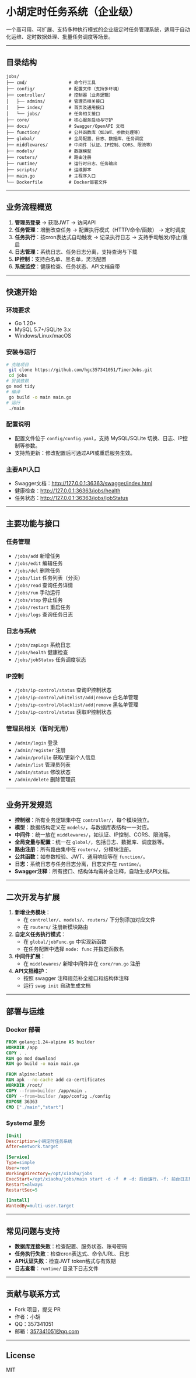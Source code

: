# 小胡定时任务系统（企业级）

一个高可用、可扩展、支持多种执行模式的企业级定时任务管理系统，适用于自动化运维、定时数据处理、批量任务调度等场景。

---

## 目录结构

```
jobs/
├── cmd/                # 命令行工具
├── config/             # 配置文件（支持多环境）
├── controller/         # 控制器（业务逻辑）
│   ├── admins/         # 管理员相关接口
│   ├── index/          # 首页及通用接口
│   └── jobs/           # 任务相关接口
├── core/               # 核心服务启动与守护
├── docs/               # Swagger/OpenAPI 文档
├── function/           # 公共函数库（如JWT、参数处理等）
├── global/             # 全局配置、日志、数据库、任务调度
├── middlewares/        # 中间件（认证、IP控制、CORS、限流等）
├── models/             # 数据模型
├── routers/            # 路由注册
├── runtime/            # 运行时日志、任务输出
├── scripts/            # 运维脚本
├── main.go             # 主程序入口
└── Dockerfile          # Docker部署文件
```

---

## 业务流程概览

1. **管理员登录** → 获取JWT → 访问API
2. **任务管理**：增删改查任务 → 配置执行模式（HTTP/命令/函数） → 定时调度
3. **任务执行**：按cron表达式自动触发 → 记录执行日志 → 支持手动触发/停止/重启
4. **日志管理**：系统日志、任务日志分离，支持查询与下载
5. **IP控制**：支持白名单、黑名单，灵活配置
6. **系统监控**：健康检查、任务状态、API文档自带

---

## 快速开始

### 环境要求
- Go 1.20+
- MySQL 5.7+/SQLite 3.x
- Windows/Linux/macOS

### 安装与运行
```bash
# 克隆项目
 git clone https://github.com/hgc357341051/TimerJobs.git
 cd jobs
# 安装依赖
go mod tidy
# 编译
 go build -o main main.go
# 运行
 ./main
```

### 配置说明
- 配置文件位于 `config/config.yaml`，支持 MySQL/SQLite 切换、日志、IP控制等参数。
- 支持热更新：修改配置后可通过API或重启服务生效。

### 主要API入口
- Swagger文档：http://127.0.0.1:36363/swagger/index.html
- 健康检查：http://127.0.0.1:36363/jobs/health
- 任务状态：http://127.0.0.1:36363/jobs/jobStatus

---

## 主要功能与接口


### 任务管理
- `/jobs/add` 新增任务
- `/jobs/edit` 编辑任务
- `/jobs/del` 删除任务
- `/jobs/list` 任务列表（分页）
- `/jobs/read` 查询任务详情
- `/jobs/run` 手动运行
- `/jobs/stop` 停止任务
- `/jobs/restart` 重启任务
- `/jobs/logs` 查询任务日志

### 日志与系统
- `/jobs/zapLogs` 系统日志
- `/jobs/health` 健康检查
- `/jobs/jobStatus` 任务调度状态

### IP控制
- `/jobs/ip-control/status` 查询IP控制状态
- `/jobs/ip-control/whitelist/add|remove` 白名单管理
- `/jobs/ip-control/blacklist/add|remove` 黑名单管理
- `/jobs/ip-control/status` 获取IP控制状态

### 管理员相关（暂时无用）
- `/admin/login` 登录
- `/admin/register` 注册
- `/admin/profile` 获取/更新个人信息
- `/admin/list` 管理员列表
- `/admin/status` 修改状态
- `/admin/delete` 删除管理员
---

## 业务开发规范

- **控制器**：所有业务逻辑集中在 `controller/`，每个模块独立。
- **模型**：数据结构定义在 `models/`，与数据库表结构一一对应。
- **中间件**：统一放在 `middlewares/`，如认证、IP控制、CORS、限流等。
- **全局变量与配置**：统一在 `global/`，包括日志、数据库、调度器等。
- **路由注册**：所有路由集中在 `routers/`，分模块注册。
- **公共函数**：如参数校验、JWT、通用响应等在 `function/`。
- **日志**：系统日志与任务日志分离，日志文件在 `runtime/`。
- **Swagger注释**：所有接口、结构体均需补全注释，自动生成API文档。

---

## 二次开发与扩展

1. **新增业务模块**：
   - 在 `controller/`、`models/`、`routers/` 下分别添加对应文件
   - 在 `routers/` 注册新模块路由
2. **自定义任务执行模式**：
   - 在 `global/jobFunc.go` 中实现新函数
   - 在任务配置中选择 `mode: func` 并指定函数名
3. **中间件扩展**：
   - 在 `middlewares/` 新增中间件并在 `core/run.go` 注册
4. **API文档维护**：
   - 按照 swagger 注释规范补全接口和结构体注释
   - 运行 `swag init` 自动生成文档

---

## 部署与运维

### Docker 部署
```dockerfile
FROM golang:1.24-alpine AS builder
WORKDIR /app
COPY . .
RUN go mod download
RUN go build -o main main.go

FROM alpine:latest
RUN apk --no-cache add ca-certificates
WORKDIR /root/
COPY --from=builder /app/main .
COPY --from=builder /app/config ./config
EXPOSE 36363
CMD ["./main","start"]
```

### Systemd 服务
```ini
[Unit]
Description=小胡定时任务系统
After=network.target

[Service]
Type=simple
User=root
WorkingDirectory=/opt/xiaohu/jobs
ExecStart=/opt/xiaohu/jobs/main start -d -f  # -d: 后台运行，-f: 前台日志输出
Restart=always
RestartSec=5

[Install]
WantedBy=multi-user.target
```

---

## 常见问题与支持

- **数据库连接失败**：检查配置、服务状态、账号密码
- **任务执行失败**：检查cron表达式、命令/URL、日志
- **API认证失败**：检查JWT token格式与有效期
- **日志查看**：`runtime/` 目录下日志文件

---

## 贡献与联系方式

- Fork 项目，提交 PR
- 作者：小胡
- QQ：357341051
- 邮箱：357341051@qq.com

---

## License

MIT 